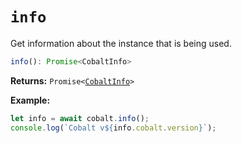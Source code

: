 # `info`

Get information about the instance that is being used.

```ts
info(): Promise<CobaltInfo>
```

**Returns:** `Promise<`[`CobaltInfo`](../interfaces/cobalt-info.md)`>`

**Example:**
```ts
let info = await cobalt.info();
console.log(`Cobalt v${info.cobalt.version}`);
```